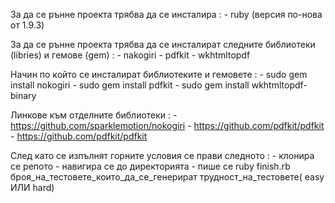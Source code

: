 За да се рънне проекта трябва да се инсталира :
    - ruby (версия по-нова от 1.9.3)

За да се рънне проекта трябва да се инсталират следните библиотеки (libries) и гемове (gem) :
    - nakogiri 
    - pdfkit
    - wkhtmltopdf
    
Начин по който се инсталират библиотеките и гемовете :
    - sudo gem install nokogiri
    - sudo gem install pdfkit 
    - sudo gem install wkhtmltopdf-binary 

Линкове към отделните библиотеки :
    - https://github.com/sparklemotion/nokogiri
    - https://github.com/pdfkit/pdfkit
    - https://github.com/pdfkit/pdfkit
  
След като се изпълнят горните условия се прави следното :
    - клонира се репото 
    - навигира се до директорията 
    - пише се ruby finish.rb броя_на_тестовете_които_да_се_генерират трудност_на_тестовете( easy ИЛИ hard)

    
